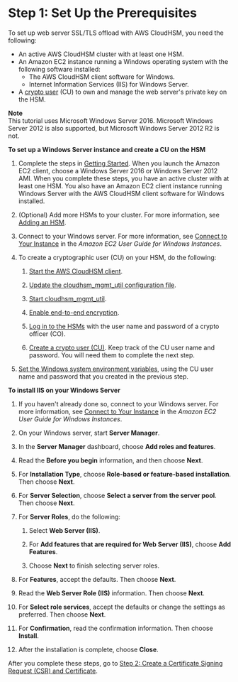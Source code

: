 # Step 1: Set Up the Prerequisites<a name="ssl-offload-prerequisites-windows"></a>

To set up web server SSL/TLS offload with AWS CloudHSM, you need the following:
+ An active AWS CloudHSM cluster with at least one HSM\.
+ An Amazon EC2 instance running a Windows operating system with the following software installed:
  + The AWS CloudHSM client software for Windows\.
  + Internet Information Services \(IIS\) for Windows Server\.
+ A [crypto user](hsm-users.md#crypto-user) \(CU\) to own and manage the web server's private key on the HSM\.

**Note**  
This tutorial uses Microsoft Windows Server 2016\. Microsoft Windows Server 2012 is also supported, but Microsoft Windows Server 2012 R2 is not\.

**To set up a Windows Server instance and create a CU on the HSM**

1. Complete the steps in [Getting Started](getting-started.md)\. When you launch the Amazon EC2 client, choose a Windows Server 2016 or Windows Server 2012 AMI\. When you complete these steps, you have an active cluster with at least one HSM\. You also have an Amazon EC2 client instance running Windows Server with the AWS CloudHSM client software for Windows installed\.

1. \(Optional\) Add more HSMs to your cluster\. For more information, see [Adding an HSM](add-remove-hsm.md#add-hsm)\.

1. Connect to your Windows server\. For more information, see [Connect to Your Instance](https://docs.aws.amazon.com/AWSEC2/latest/WindowsGuide/EC2_GetStarted.html#ec2-connect-to-instance-windows) in the *Amazon EC2 User Guide for Windows Instances*\.

1. To create a cryptographic user \(CU\) on your HSM, do the following:

   1. [Start the AWS CloudHSM client](cloudhsm_mgmt_util-getting-started.md#cloudhsm_mgmt_util-start-cloudhsm-client)\.

   1. [Update the cloudhsm\_mgmt\_util configuration file](cloudhsm_mgmt_util-getting-started.md#cloudhsm_mgmt_util-update-configuration)\.

   1. [Start cloudhsm\_mgmt\_util](cloudhsm_mgmt_util-getting-started.md#cloudhsm_mgmt_util-start)\.

   1. [Enable end\-to\-end encryption](cloudhsm_mgmt_util-getting-started.md#cloudhsm_mgmt_util-enable_e2e)\.

   1. [Log in to the HSMs](cloudhsm_mgmt_util-getting-started.md#cloudhsm_mgmt_util-log-in) with the user name and password of a crypto officer \(CO\)\.

   1. [Create a crypto user \(CU\)](manage-hsm-users.md#create-user)\. Keep track of the CU user name and password\. You will need them to complete the next step\.

1. [Set the Windows system environment variables](ksp-library-prereq.md), using the CU user name and password that you created in the previous step\.

**To install IIS on your Windows Server**

1. If you haven't already done so, connect to your Windows server\. For more information, see [Connect to Your Instance](https://docs.aws.amazon.com/AWSEC2/latest/WindowsGuide/EC2_GetStarted.html#ec2-connect-to-instance-windows) in the *Amazon EC2 User Guide for Windows Instances*\.

1. On your Windows server, start **Server Manager**\.

1. In the **Server Manager** dashboard, choose **Add roles and features**\.

1. Read the **Before you begin** information, and then choose **Next**\.

1. For **Installation Type**, choose **Role\-based or feature\-based installation**\. Then choose **Next**\.

1. For **Server Selection**, choose **Select a server from the server pool**\. Then choose **Next**\.

1. For **Server Roles**, do the following:

   1. Select **Web Server \(IIS\)**\.

   1. For **Add features that are required for Web Server \(IIS\)**, choose **Add Features**\.

   1. Choose **Next** to finish selecting server roles\.

1. For **Features**, accept the defaults\. Then choose **Next**\.

1. Read the **Web Server Role \(IIS\)** information\. Then choose **Next**\.

1. For **Select role services**, accept the defaults or change the settings as preferred\. Then choose **Next**\.

1. For **Confirmation**, read the confirmation information\. Then choose **Install**\.

1. After the installation is complete, choose **Close**\.

After you complete these steps, go to [Step 2: Create a Certificate Signing Request \(CSR\) and Certificate](ssl-offload-windows-create-csr-and-certificate.md)\.